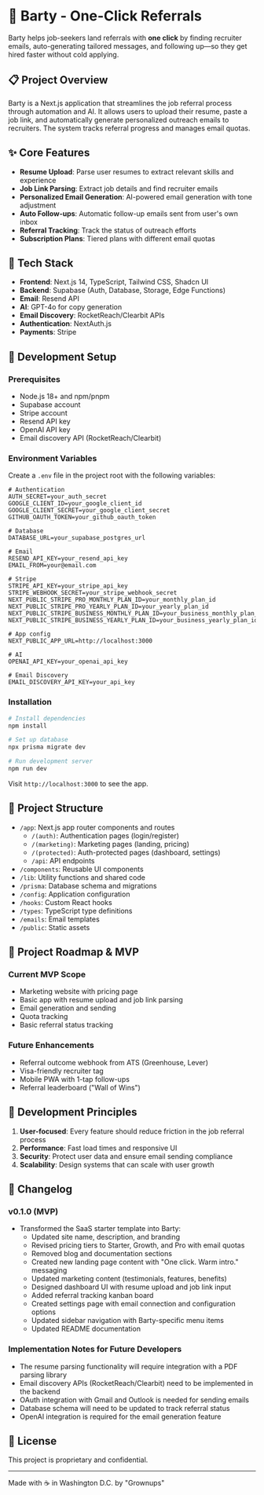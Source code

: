 # 🚀 Barty - One-Click Referrals

Barty helps job-seekers land referrals with **one click** by finding recruiter emails, auto-generating tailored messages, and following up—so they get hired faster without cold applying.

## 📋 Project Overview

Barty is a Next.js application that streamlines the job referral process through automation and AI. It allows users to upload their resume, paste a job link, and automatically generate personalized outreach emails to recruiters. The system tracks referral progress and manages email quotas.

## ✨ Core Features

- **Resume Upload**: Parse user resumes to extract relevant skills and experience
- **Job Link Parsing**: Extract job details and find recruiter emails
- **Personalized Email Generation**: AI-powered email generation with tone adjustment
- **Auto Follow-ups**: Automatic follow-up emails sent from user's own inbox
- **Referral Tracking**: Track the status of outreach efforts
- **Subscription Plans**: Tiered plans with different email quotas

## 🧩 Tech Stack

- **Frontend**: Next.js 14, TypeScript, Tailwind CSS, Shadcn UI
- **Backend**: Supabase (Auth, Database, Storage, Edge Functions)
- **Email**: Resend API
- **AI**: GPT-4o for copy generation
- **Email Discovery**: RocketReach/Clearbit APIs
- **Authentication**: NextAuth.js
- **Payments**: Stripe

## 🔧 Development Setup

### Prerequisites

- Node.js 18+ and npm/pnpm
- Supabase account
- Stripe account
- Resend API key
- OpenAI API key
- Email discovery API (RocketReach/Clearbit)

### Environment Variables

Create a `.env` file in the project root with the following variables:

```
# Authentication
AUTH_SECRET=your_auth_secret
GOOGLE_CLIENT_ID=your_google_client_id
GOOGLE_CLIENT_SECRET=your_google_client_secret
GITHUB_OAUTH_TOKEN=your_github_oauth_token

# Database
DATABASE_URL=your_supabase_postgres_url

# Email
RESEND_API_KEY=your_resend_api_key
EMAIL_FROM=your@email.com

# Stripe
STRIPE_API_KEY=your_stripe_api_key
STRIPE_WEBHOOK_SECRET=your_stripe_webhook_secret
NEXT_PUBLIC_STRIPE_PRO_MONTHLY_PLAN_ID=your_monthly_plan_id
NEXT_PUBLIC_STRIPE_PRO_YEARLY_PLAN_ID=your_yearly_plan_id
NEXT_PUBLIC_STRIPE_BUSINESS_MONTHLY_PLAN_ID=your_business_monthly_plan_id
NEXT_PUBLIC_STRIPE_BUSINESS_YEARLY_PLAN_ID=your_business_yearly_plan_id

# App config
NEXT_PUBLIC_APP_URL=http://localhost:3000

# AI
OPENAI_API_KEY=your_openai_api_key

# Email Discovery
EMAIL_DISCOVERY_API_KEY=your_api_key
```

### Installation

```bash
# Install dependencies
npm install

# Set up database
npx prisma migrate dev

# Run development server
npm run dev
```

Visit `http://localhost:3000` to see the app.

## 📁 Project Structure

- `/app`: Next.js app router components and routes
  - `/(auth)`: Authentication pages (login/register)
  - `/(marketing)`: Marketing pages (landing, pricing)
  - `/(protected)`: Auth-protected pages (dashboard, settings)
  - `/api`: API endpoints
- `/components`: Reusable UI components
- `/lib`: Utility functions and shared code
- `/prisma`: Database schema and migrations
- `/config`: Application configuration
- `/hooks`: Custom React hooks
- `/types`: TypeScript type definitions
- `/emails`: Email templates
- `/public`: Static assets

## 🚶 Project Roadmap & MVP

### Current MVP Scope
- Marketing website with pricing page
- Basic app with resume upload and job link parsing
- Email generation and sending
- Quota tracking
- Basic referral status tracking

### Future Enhancements
- Referral outcome webhook from ATS (Greenhouse, Lever)
- Visa-friendly recruiter tag
- Mobile PWA with 1-tap follow-ups
- Referral leaderboard ("Wall of Wins")

## 🧠 Development Principles

1. **User-focused**: Every feature should reduce friction in the job referral process
2. **Performance**: Fast load times and responsive UI
3. **Security**: Protect user data and ensure email sending compliance
4. **Scalability**: Design systems that can scale with user growth

## 🔄 Changelog

### v0.1.0 (MVP)
- Transformed the SaaS starter template into Barty:
  - Updated site name, description, and branding
  - Revised pricing tiers to Starter, Growth, and Pro with email quotas
  - Removed blog and documentation sections
  - Created new landing page content with "One click. Warm intro." messaging
  - Updated marketing content (testimonials, features, benefits)
  - Designed dashboard UI with resume upload and job link input
  - Added referral tracking kanban board
  - Created settings page with email connection and configuration options 
  - Updated sidebar navigation with Barty-specific menu items
  - Updated README documentation

### Implementation Notes for Future Developers
- The resume parsing functionality will require integration with a PDF parsing library
- Email discovery APIs (RocketReach/Clearbit) need to be implemented in the backend
- OAuth integration with Gmail and Outlook is needed for sending emails
- Database schema will need to be updated to track referral status
- OpenAI integration is required for the email generation feature

## 📝 License

This project is proprietary and confidential.

---

Made with ☕ in Washington D.C. by "Grownups"
